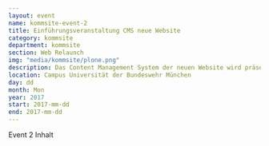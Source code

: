 ```yaml
---
layout: event
name: kommsite-event-2
title: Einführungsveranstaltung CMS neue Website
category: kommsite
department: kommsite
section: Web Relaunch
img: "media/kommsite/plone.png"
description: Das Content Management System der neuen Website wird präsentiert und erste Schritte erläutert.
location: Campus Universität der Bundeswehr München
day: dd
month: Mon
year: 2017
start: 2017-mm-dd
end: 2017-mm-dd
---
```


Event 2 Inhalt